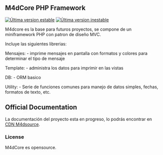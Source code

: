 ## M4dCore PHP Framework

[![Última version estable]()](https://www.m4dsource.com)
[![Última version inestable]()](https://www.m4dsource.com)

M4dcore es la base para futuros proyectos, se compone de un miniframework PHP con patron de diseño MVC.

Incluye las siguientes librerias:

Mensajes:
	- imprime mensajes en pantalla con formatos y colores para determinar el tipo de mensaje
	
Template:
	- administra los datos para imprimir en las vistas
	
DB:
	- ORM basico

Utility:
	- Serie de funciones comunes para manejo de datos simples, fechas, formatos de texto, etc.
	


## Official Documentation

La documentación del proyecto esta en progreso, lo podrás encontrar en [CDN M4dsource](http://cdn.m4dsource.com/docs).

### License

M4dCore es opensource.